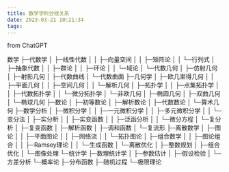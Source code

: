 ```yaml
---
title: 数学学科分枝关系
date: 2023-03-21 10:21:34
tags:
---
```


from ChatGPT

<!--more-->


数学
├─代数学
│  ├─线性代数
│  │  ├─向量空间
│  │  ├─矩阵论
│  │  └─行列式
│  ├─抽象代数
│  │  ├─群论
│  │  ├─环论
│  │  └─域论
│  └─代数几何
│     ├─仿射几何
│     ├─射影几何
│     ├─代数曲线
│     └─代数曲面
├─几何学
│  ├─欧几里得几何
│  │  ├─平面几何
│  │  ├─空间几何
│  │  └─解析几何
│  ├─拓扑学
│  │  ├─点集拓扑学
│  │  ├─代数拓扑学
│  │  └─微分拓扑学
│  └─非欧几何
│     ├─椭圆几何
│     ├─双曲几何
│     └─椭球几何
├─数论
│  ├─初等数论
│  ├─解析数论
│  ├─代数数论
│  └─算术几何
├─数学分析
│  ├─微积分学
│  │  ├─一元微积分学
│  │  ├─多元微积分学
│  │  └─变分法
│  ├─实分析
│  │  ├─实变函数
│  │  ├─泛函分析
│  │  └─微分方程
│  └─复分析
│     ├─复变函数
│     ├─解析函数
│     ├─调和函数
│     └─复流形
├─离散数学
│  ├─图论
│  │  ├─平面图论
│  │  ├─网络流
│  │  └─拓扑图论
│  ├─组合数学
│  │  ├─图论组合
│  │  ├─Ramsey理论
│  │  └─生成函数
│  └─离散优化
│     ├─整数规划
│     ├─组合优化
│     └─图像处理
└─统计学
   ├─数理统计学
   │  ├─参数估计
   │  ├─假设检验
   │  └─方差分析
   └─概率论
      ├─分布函数
      ├─随机过程
      └─极限理论